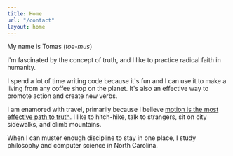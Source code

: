 ```yaml
---
title: Home
url: "/contact"
layout: home
---
```


My name is Tomas (*toe-mus*)

I'm fascinated by the concept of truth, and I like to practice radical faith in humanity.

I spend a lot of time writing code because it's fun and I can use it to make a living from any coffee shop on the planet. It's also an effective way to promote action and create new verbs.

I am enamored with travel, primarily because I believe [motion is the most effective path to truth](/writing/motion-as-the-most-effective-path-to-truth.html). I like to hitch-hike, talk to strangers, sit on city sidewalks, and climb mountains.

When I can muster enough discipline to stay in one place, I study philosophy and computer science in North Carolina.